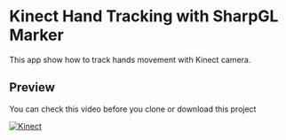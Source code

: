 # Kinect Hand Tracking with SharpGL Marker
This app show how to track hands movement with Kinect camera.

## Preview
You can check this video  before you clone or download this project

[![Kinect](https://i.ytimg.com/vi/tARAW_KeIw4/hqdefault.jpg)](https://www.youtube.com/watch?v=tARAW_KeIw4 "Kinect : Kinect SDK v1.8 for RGB Depth, Skeleton Tracking, Adjust Angel and Hand Coordinat")
